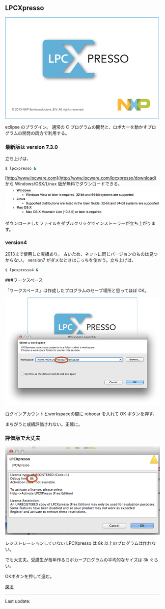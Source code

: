 ## LPCXpresso
![startup](images/startup.png)

eclipse のプラグイン。
通常の C プログラムの開発と、ロボカーを動かすプログラムの開発の両方で利用する。

### 最新版は version 7.3.0
立ち上げは、

````sh
$ lpcxpresso &
````

[http://www.lpcware.com](http://www.lpcware.com/lpcxpresso/download)
から Windows/OSX/Linux 版が無料でダウンロードできる。
![download](images/download.png)


ダウンロードしたファイルをダブルクリックでインストーラーが立ち上がります。
<!--
* インストールの方法は
[ここ](to_my_pc.html)
。
-->

### version4
2013まで使用した実績あり。
古いため、ネットに同じバージョンのものは見つからない。
version7 がダメなときはこっちを使おう。立ち上げは、

````sh
$ lpcxpresso4 &
````

###ワークスペース

「ワークスペース」は作成したプログラムのセーブ場所と思ってほぼ OK。

![](images/workspace_name.png)

ログインアカウントとworkspaceの間に robocar を入れて OK ボタンを押す。

<span class='warn'>まちがうと成績評価されない</span>。正確に。</li>

### 評価版で大丈夫

![](images/unregistered.png)

レジストレーションしていない LPCXpresso は 8k 以上のプログラムは作れない。

でも大丈夫。受講生が毎年作るロボカープログラムの平均的なサイズは 3k ぐらい。

OKボタンを押して進む。

[戻る](../)

----
Last update: <script>document.write(document.lastModified);</script>
